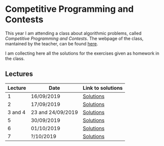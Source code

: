 # Competitive Programming and Contests
This year I am attending a class about algorithmic problems, called 
*Competitive Programming and Contests*.
The webpage of the class, mantained by the teacher,
can be found [here](https://github.com/rossanoventurini/CompetitiveProgramming).

I am collecting here all the solutions for the exercises given as homework
in the class. 

## Lectures
| Lecture |   Date     | Link to solutions  |
| ------------ | ---------- | --------- |
| 1 | 16/09/2019 | [Solutions](lecture_1/lecture_1.md) |
| 2 | 17/09/2019 | [Solutions](lecture_2/lecture_2.md)|
| 3 and 4 | 23 and 24/09/2019 | [Solutions](lecture_3/lecture_3.md)|
| 5 | 30/09/2019 | [Solutions](lecture_5/lecture_5.md)|
| 6 | 01/10/2019 | [Solutions](lecture_6/lecture_6.md)|
| 7 | ?/10/2019 | [Solutions](lecture_7/lecture_7.md) |
